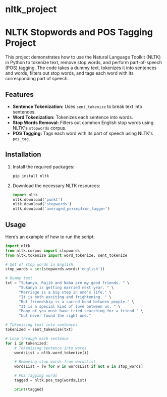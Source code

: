 # nltk_project

# NLTK Stopwords and POS Tagging Project

This project demonstrates how to use the Natural Language Toolkit (NLTK) in Python to tokenize text, remove stop words, and perform part-of-speech (POS) tagging. The code takes a dummy text, tokenizes it into sentences and words, filters out stop words, and tags each word with its corresponding part of speech.

## Features

- **Sentence Tokenization:** Uses `sent_tokenize` to break text into sentences.
- **Word Tokenization:** Tokenizes each sentence into words.
- **Stop Words Removal:** Filters out common English stop words using NLTK's `stopwords` corpus.
- **POS Tagging:** Tags each word with its part of speech using NLTK's `pos_tag`.

## Installation

1. Install the required packages:
    ```bash
    pip install nltk
    ```

2. Download the necessary NLTK resources:
    ```python
    import nltk
    nltk.download('punkt')
    nltk.download('stopwords')
    nltk.download('averaged_perceptron_tagger')
    ```

## Usage

Here’s an example of how to run the script:

```python
import nltk
from nltk.corpus import stopwords
from nltk.tokenize import word_tokenize, sent_tokenize

# Set of stop words in English
stop_words = set(stopwords.words('english'))

# Dummy text
txt = "Sukanya, Rajib and Naba are my good friends. " \
      "Sukanya is getting married next year. " \
      "Marriage is a big step in one’s life." \
      "It is both exciting and frightening. " \
      "But friendship is a sacred bond between people." \
      "It is a special kind of love between us. " \
      "Many of you must have tried searching for a friend " \
      "but never found the right one."

# Tokenizing text into sentences
tokenized = sent_tokenize(txt)

# Loop through each sentence
for i in tokenized:
    # Tokenizing sentence into words
    wordsList = nltk.word_tokenize(i)

    # Removing stop words from wordsList
    wordsList = [w for w in wordsList if not w in stop_words]

    # POS Tagging words
    tagged = nltk.pos_tag(wordsList)

    print(tagged)
